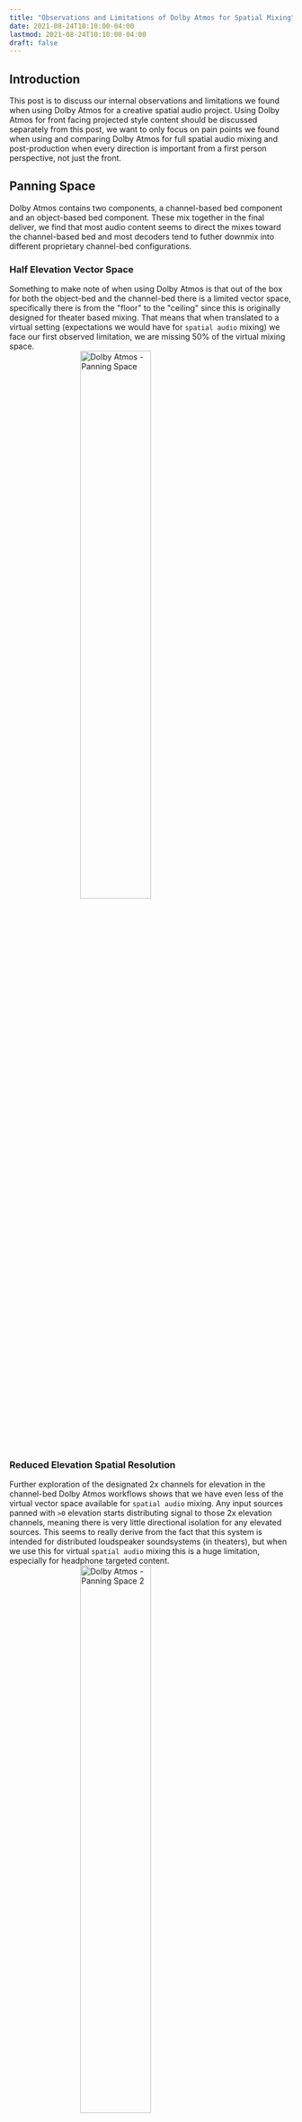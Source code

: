 ```yaml
---
title: "Observations and Limitations of Dolby Atmos for Spatial Mixing"
date: 2021-08-24T10:10:00-04:00
lastmod: 2021-08-24T10:10:00-04:00
draft: false
---
```



## Introduction

This post is to discuss our internal observations and limitations we found when using Dolby Atmos for a creative spatial audio project. Using Dolby Atmos for front facing projected style content should be discussed separately from this post, we want to only focus on pain points we found when using and comparing Dolby Atmos for full spatial audio mixing and post-production when every direction is important from a first person perspective, not just the front.

## Panning Space
Dolby Atmos contains two components, a channel-based bed component and an object-based bed component. These mix together in the final deliver, we find that most audio content seems to direct the mixes toward the channel-based bed and most decoders tend to futher downmix into different proprietary channel-bed configurations. 

### Half Elevation Vector Space
Something to make note of when using Dolby Atmos is that out of the box for both the object-bed and the channel-bed there is a limited vector space, specifically there is from the "floor" to the "ceiling" since this is originally designed for theater based mixing. That means that when translated to a virtual setting (expectations we would have for `spatial audio` mixing) we face our first observed limitation, we are missing 50% of the virtual mixing space.
<img src="/posts/resources/observations-limitations-of-atmos-for-spatial/atmos-panningspace-1-dark.png" alt="Dolby Atmos - Panning Space" style="width:50%;display:block;margin-left:auto;margin-right:auto;">

### Reduced Elevation Spatial Resolution
Further exploration of the designated 2x channels for elevation in the channel-bed Dolby Atmos workflows shows that we have even less of the virtual vector space available for `spatial audio` mixing. Any input sources panned with `>0` elevation starts distributing signal to those 2x elevation channels, meaning there is very little directional isolation for any elevated sources. This seems to really derive from the fact that this system is intended for distributed loudspeaker soundsystems (in theaters), but when we use this for virtual `spatial audio` mixing this is a huge limitation, especially for headphone targeted content.
<img src="/posts/resources/observations-limitations-of-atmos-for-spatial/atmos-panningspace-2-dark.png" alt="Dolby Atmos - Panning Space 2" style="width:50%;display:block;margin-left:auto;margin-right:auto;">

### Channel-Bed Panning and Object-Bed Panning
Having a split system multichannel format might have some advantages, however Dolby Atmos's implementation of this seems to cause more harm than good, we find a lot of user confusion on the panning spaces of the object-bed vs the channel-bed, the UI for tools focused around Dolby Atmos tends to lead a user to believe they are different, but they seem to have the same end effect after runtime playback. We also find that having this split causes a ton of issues for developers building interpretations of playback, the fact that it is left open ended around a proprietary and unforgiving channel-bed shape, combined with an object-bed that should be more straightforward but is not, and in fact requires proprietary runtime room modeling processes; will cause a fractured playback landscape for just Dolby Atmos content.

### UI Issues
We have seen some confusion from audio professionals using Dolby Atmos and their own developed UI, these might be minor but have cause massive loss of confidence during mixing and producing stages.

Some examples: 
- The Dolby Atmos Renderer UI has a larger distance in front/back display than the panners or Music Panner, this has cause confusion while mixing, expecting alterations in front to back sound panning relationships when it is just a mistake in the UI draw (yet another holdback from the theater workflow). 
- The non-theater UI in the Dolby Atmos Renderer shows a negative elevation space whne there in fact Dolby Atmos does not support this in panning.

## Distribution

### Proprietary Metadata
Another UX pain point we found was that while Dolby Atmos tends to follow the recommended structure of the opensource [ADM](https://adm.ebu.io/) but has its own written metadata that requires developers to build multiple parsers or interpreters. [ADM](https://adm.ebu.io/) or [Audio Definition Model](https://adm.ebu.io/) is a standardised metadata model for audio, ideally for any format or custom implementation that needs to further describe what each channel of audio represents (for example object audio formats). We have been working on conversion tools for all object audio formats and find this to be an unnecessary pain point by having a proprietary metadata style within the `.atmos` and `.atmos.metadata` files.

### File Size
All said and done a user can expect to deliver a Dolby Atmos Master file that includes double to triple digits of audio channels, even when only a few of those channels actually contain audio data. We have found that just any object layer will require the format to zero out the entire length of the project an empty audio channel, this is a *tremendous* increase in file size for no benefit at all. There can be a ton of optimizations made in this field, but even if all those were applied we are still discussing a channel-based multichannel format that has more channels and less directional soundfield resolution than any other pre-rendered `spatial audio` format existing.

We plan on expanding on this post with file size examples compared to spatial soundfield resolution.